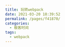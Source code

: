 ```yaml
---
title: 玩转webpack
date: 2021-03-20 18:39:52
permalink: /pages/f41870/
categories:
  - 极客时间
tags:
  - webpack
---
```


